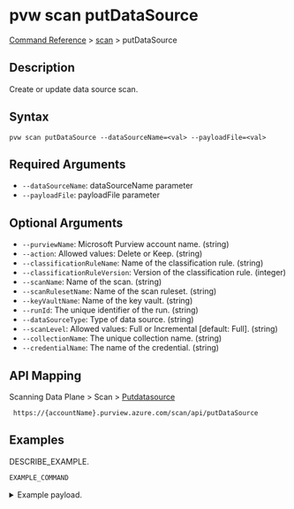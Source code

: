 # pvw scan putDataSource
[Command Reference](../../../README.md#command-reference) > [scan](./main.md) > putDataSource

## Description
Create or update data source scan.

## Syntax
```
pvw scan putDataSource --dataSourceName=<val> --payloadFile=<val>
```

## Required Arguments
- `--dataSourceName`: dataSourceName parameter
- `--payloadFile`: payloadFile parameter

## Optional Arguments
- `--purviewName`: Microsoft Purview account name. (string)
- `--action`: Allowed values: Delete or Keep. (string)
- `--classificationRuleName`: Name of the classification rule. (string)
- `--classificationRuleVersion`: Version of the classification rule. (integer)
- `--scanName`: Name of the scan. (string)
- `--scanRulesetName`: Name of the scan ruleset. (string)
- `--keyVaultName`: Name of the key vault. (string)
- `--runId`: The unique identifier of the run. (string)
- `--dataSourceType`: Type of data source. (string)
- `--scanLevel`: Allowed values: Full or Incremental [default: Full]. (string)
- `--collectionName`: The unique collection name. (string)
- `--credentialName`: The name of the credential. (string)

## API Mapping
Scanning Data Plane > Scan > [Putdatasource]()
```
 https://{accountName}.purview.azure.com/scan/api/putDataSource
```

## Examples
DESCRIBE_EXAMPLE.
```powershell
EXAMPLE_COMMAND
```
<details><summary>Example payload.</summary>
<p>

```json
PASTE_JSON_HERE
```
</p>
</details>